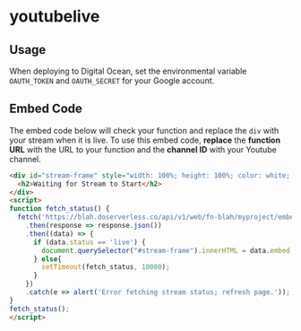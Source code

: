 # youtubelive

## Usage

When deploying to Digital Ocean, set the environmental variable `OAUTH_TOKEN` and `OAUTH_SECRET` for your Google account.

## Embed Code

The embed code below will check your function and replace the `div` with your stream when it is live. To use this embed code, **replace** the **function URL** with the URL to your function and the **channel ID** with your Youtube channel.

```html
<div id="stream-frame" style="width: 100%; height: 100%; color: white; background-color: black; display: flex; justify-content: center; align-items: center;">
  <h2>Waiting for Stream to Start</h2>
</div>
<script>
function fetch_status() {
  fetch('https://blah.doserverless.co/api/v1/web/fn-blah/myproject/embedcheck?channel=MYCHANNELID&ts=' + Date.now())
    .then(response => response.json())
    .then((data) => {
      if (data.status == 'live') {
        document.querySelector("#stream-frame").innerHTML = data.embed;
      } else{
        setTimeout(fetch_status, 10000);
      }
    })
    .catch(e => alert('Error fetching stream status; refresh page.'));
}
fetch_status();
</script>
```
